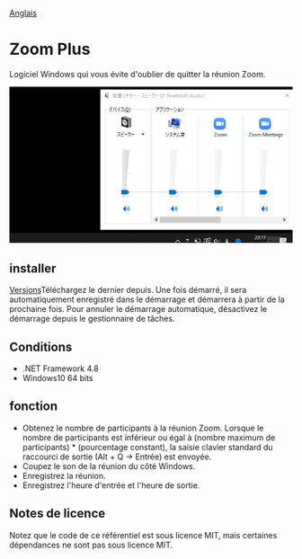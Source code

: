 [Anglais](https://github.com/34j/ZoomCloser/blob/master/README.en.md)

# Zoom Plus

Logiciel Windows qui vous évite d'oublier de quitter la réunion Zoom.

![Sample Gif](https://github.com/34j/ZoomCloser/blob/master/ExampleFast.gif)

## installer

[Versions](https://github.com/34j/ZoomCloser/releases)Téléchargez le dernier depuis.
Une fois démarré, il sera automatiquement enregistré dans le démarrage et démarrera à partir de la prochaine fois. Pour annuler le démarrage automatique, désactivez le démarrage depuis le gestionnaire de tâches.

## Conditions

-   .NET Framework 4.8
-   Windows10 64 bits

## fonction

-   Obtenez le nombre de participants à la réunion Zoom. Lorsque le nombre de participants est inférieur ou égal à (nombre maximum de participants) \* (pourcentage constant), la saisie clavier standard du raccourci de sortie (Alt + Q → Entrée) est envoyée.
-   Coupez le son de la réunion du côté Windows.
-   Enregistrez la réunion.
-   Enregistrez l'heure d'entrée et l'heure de sortie.

## Notes de licence

Notez que le code de ce référentiel est sous licence MIT, mais certaines dépendances ne sont pas sous licence MIT.
